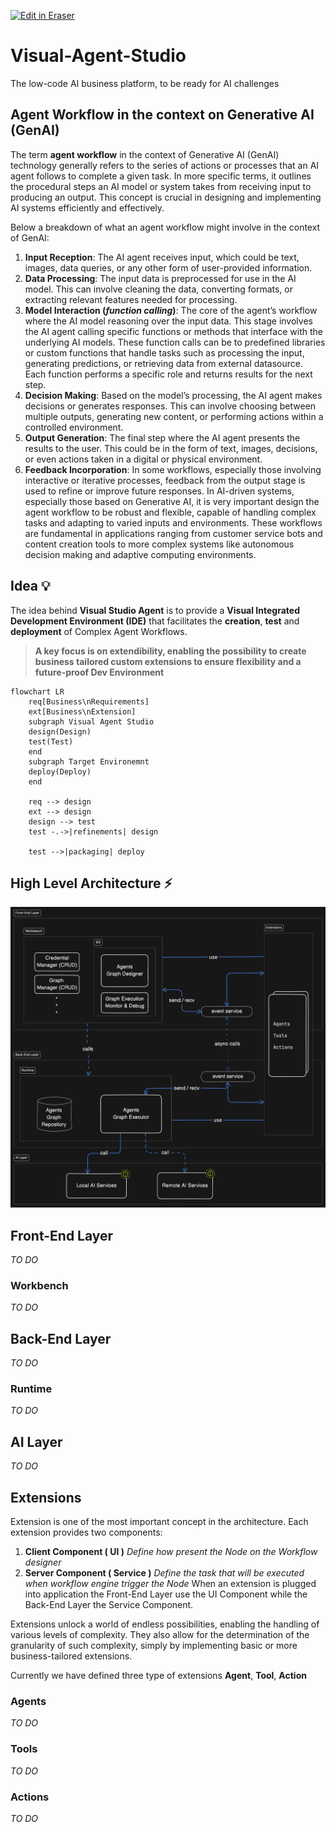 <p><a target="_blank" href="https://app.eraser.io/workspace/YBJDAujV5evU4KOVWenD" id="edit-in-eraser-github-link"><img alt="Edit in Eraser" src="https://firebasestorage.googleapis.com/v0/b/second-petal-295822.appspot.com/o/images%2Fgithub%2FOpen%20in%20Eraser.svg?alt=media&amp;token=968381c8-a7e7-472a-8ed6-4a6626da5501"></a></p>

# Visual-Agent-Studio
The low-code AI business platform, to be ready for AI challenges

## Agent Workflow in the context on Generative AI (GenAI)
The term **agent workflow** in the context of Generative AI (GenAI) technology generally refers to the series of actions or processes that an AI agent follows to complete a given task. In more specific terms, it outlines the procedural steps an AI model or system takes from receiving input to producing an output. This concept is crucial in designing and implementing AI systems efficiently and effectively. 

Below a breakdown of what an agent workflow might involve in the context of GenAI:

1. **Input Reception**: The AI agent receives input, which could be text, images, data queries, or any other form of user-provided information. 
2. **Data Processing**: The input data is preprocessed for use in the AI model. This can involve cleaning the data, converting formats, or extracting relevant features needed for processing. 
3. **Model Interaction (****_function calling_****)**: The core of the agent’s workflow where the AI model reasoning over the input data. This stage involves the AI agent calling specific functions or methods that interface with the underlying AI models. These function calls can be to predefined libraries or custom functions that handle tasks such as processing the input, generating predictions, or retrieving data from external datasource. Each function performs a specific role and returns results for the next step. 
4. **Decision Making**: Based on the model’s processing, the AI agent makes decisions or generates responses. This can involve choosing between multiple outputs, generating new content, or performing actions within a controlled environment. 
5. **Output Generation**: The final step where the AI agent presents the results to the user. This could be in the form of text, images, decisions, or even actions taken in a digital or physical environment. 
6. **Feedback Incorporation**: In some workflows, especially those involving interactive or iterative processes, feedback from the output stage is used to refine or improve future responses.
In AI-driven systems, especially those based on Generative AI, it is very important design the agent workflow to be robust and flexible, capable of handling complex tasks and adapting to varied inputs and environments.
These workflows are fundamental in applications ranging from customer service bots and content creation tools to more complex systems like autonomous decision making and adaptive computing environments.
## Idea 💡
The idea behind **Visual Studio Agent** is to provide a **Visual Integrated Development Environment (IDE)** that facilitates the **creation**, **test** and **deployment** of Complex Agent Workflows. 

> **A key focus is on extendibility, enabling the possibility to create business tailored custom extensions to ensure flexibility and a future-proof Dev Environment**

```mermaid
flowchart LR
    req[Business\nRequirements]
    ext[Business\nExtension]
    subgraph Visual Agent Studio
    design(Design)
    test(Test)
    end
    subgraph Target Environemnt
    deploy(Deploy)
    end
   
    req --> design
    ext --> design
    design --> test
    test -.->|refinements| design
    
    test -->|packaging| deploy
```

## High Level Architecture ⚡️


![Architecture](./high-level-architecture.png "")

## Front-End Layer
_TO DO_

### Workbench
_TO DO_

## Back-End Layer
_TO DO_

### Runtime
_TO DO_

## AI Layer
_TO DO_

## Extensions
Extension is one of the most important concept in the architecture. Each extension provides two components: 

1. **Client Component ( UI )** _Define how present the Node on the Workflow designer_ 
2. **Server Component ( Service )** _Define the task that will be executed when workflow engine trigger the Node_ 
When an extension is plugged into application the Front-End Layer use the UI Component while the Back-End Layer the Service Component.

Extensions unlock a world of endless possibilities, enabling the handling of various levels of complexity. They also allow for the determination of the granularity of such complexity, simply by implementing basic or more business-tailored extensions.

Currently we have defined three type of extensions **Agent**, **Tool**, **Action**

### Agents
_TO DO_

### Tools
_TO DO_

### Actions
_TO DO_



<!--- Eraser file: https://app.eraser.io/workspace/YBJDAujV5evU4KOVWenD --->
